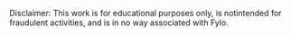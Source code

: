 Disclaimer: This work is for educational purposes only, is notintended for fraudulent activities, and is in no way associated with Fylo.
